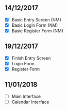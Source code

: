 ## 14/12/2017
  - [x] Basic Entry Screen (NM)
  - [x] Basic Login Form (NM)
  - [x] Basic Register Form (NM)
## 19/12/2017
  - [x] Finish Entry Screen
  - [x] Login Form 
  - [x] Register Form
## 11/01/2018
  - [ ] Main Interface
  - [ ] Calendar Interface
